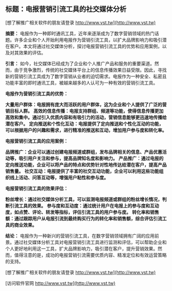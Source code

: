 ## **标题：电报营销引流工具的社交媒体分析**

[想了解推广相关软件的朋友请登录 http://www.vst.tw](http://www.vst.tw)

**摘要：**
电报作为一种即时通讯工具，近年来逐渐成为了数字营销领域的热门话题。许多企业和个人开始利用电报作为营销引流工具，以扩大品牌影响力和吸引潜在客户。本文将通过社交媒体分析，探讨电报营销引流工具的优势和应用案例，以及对其效果的评估。

**引言：**
如今，社交媒体已经成为了企业和个人推广产品和服务的重要渠道。然而，由于竞争激烈，传统的社交媒体平台上的信息传播效果日益受限。因此，寻找新的营销引流工具成为了数字营销从业者的迫切需求。电报作为一种安全、私密且功能丰富的即时通讯工具，被越来越多的人认可为一种有效的营销引流工具。

**电报作为营销引流工具的优势：**

**大量用户群体：电报拥有庞大而活跃的用户群体，这为企业和个人提供了广泛的营销目标人群。**
**高效的信息传播：电报支持群组、频道等功能，使得信息传播更加高效和集中。通过引入优质内容和有吸引力的活动，营销信息能够更迅速地传播给潜在客户。**
**定向推送和个性化互动：电报提供了定向推送和个性化互动的功能，可以根据用户的兴趣和需求，进行精准的推送和互动，增加用户参与度和转化率。**

**电报营销引流工具的应用案例：**

**品牌推广：企业可以通过创建电报频道或群组，发布品牌相关的信息、产品优惠活动等，吸引用户关注和参与，提高品牌知名度和影响力。**
**产品推广：通过电报的定向推送功能，企业可以将产品的特点和优势针对性地传达给潜在客户，提高产品销售量。**
**社交互动：电报提供了丰富的社交互动功能，企业可以利用这些功能组织线上活动、问答互动等，增强用户粘性和参与度。**

**电报营销引流工具的效果评估：**

**粉丝增长：通过社交媒体分析工具，可以监测电报频道或群组的粉丝增长情况，判断引流工具的效果。**
**参与度和互动度：通过统计用户在电报上的参与度和互动度，如点赞、评论、转发等指标，评估引流工具的用户参与度。**
**转化率和销售额：通过跟踪用户从电报引流到最终购买行为的转化率和销售额，综合评估引流工具的商业效果。**

**结论：**
电报作为一种新兴的营销引流工具，在数字营销领域拥有广阔的应用前景。通过社交媒体分析工具对电报营销引流工具进行监测和评估，可以帮助企业和个人更好地利用这一工具，扩大品牌影响力，吸引潜在客户，提升营销效果。然而，值得注意的是，成功的电报营销引流需要优质内容、精准定位和有效运营策略的支持。

[想了解推广相关软件的朋友请登录 http://www.vst.tw](http://www.vst.tw)


[访问软件官网 http://www.vst.tw](http://www.vst.tw)
